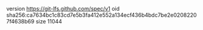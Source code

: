 version https://git-lfs.github.com/spec/v1
oid sha256:ca7634bc1c83cd7e5b3fa412e552a134ecf436b4bdc7be2e02082207f4638b69
size 11044

